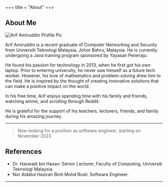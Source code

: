 +++
title = "About"
+++

## About Me

<img src="{{ .Params.avatar }}" alt="Arif Amiruddin Profile Pic">

Arif Amiruddin is a recent graduate of Computer Networking and Security from Universiti Teknologi Malaysia, Johor Bahru, Malaysia. He is currently undergoing a Java training program sponsored by Yayasan Peneraju.

He found his passion for technology in 2013, when he first got his own laptop. Prior to entering university, he never saw himself as a future tech worker. However, his love of mathematics and problem-solving drew him to the field. He is inspired by the thought of creating innovative solutions that can make a positive impact on the world.

In his free time, Arif enjoys spending time with his family and friends, watching anime, and scrolling through Reddit.

He is grateful for the support of his teachers, lecturers, friends, and family during his amazing journey.

---

> Now looking for a position as software engineer, starting on November 2023

## References

* Dr. Haswadi bin Hasan: Senior Lecturer, Faculty of Computing, Universiti Teknologi Malaysia.
* Nor Aidatul Hazirah Binti Mohd Rosli: Software Engineer.
---
